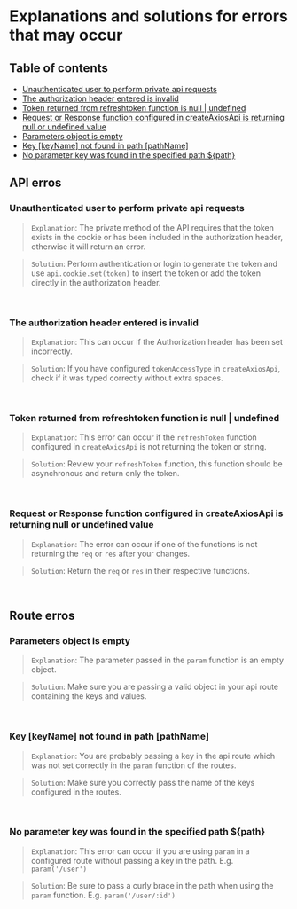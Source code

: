 # Explanations and solutions for errors that may occur
## Table of contents
- [Unauthenticated user to perform private api requests](#unauthenticated-user-to-perform-private-api-requests)
- [The authorization header entered is invalid](#the-authorization-header-entered-is-invalid)
- [Token returned from refreshtoken function is null | undefined](#token-returned-from-refreshtoken-function-is-null--undefined)
- [Request or Response function configured in createAxiosApi is returning null or undefined value](#request-or-response-function-configured-in-createaxiosapi-is-returning-null-or-undefined-value)
- [Parameters object is empty](#parameters-object-is-empty)
- [Key [keyName] not found in path [pathName]](#key-keyname-not-found-in-path-pathname)
- [No parameter key was found in the specified path ${path}](#no-parameter-key-was-found-in-the-specified-path-path)

## API erros
### Unauthenticated user to perform private api requests

> `Explanation`: The private method of the API requires that the token exists in the cookie or has been included in the authorization header, otherwise it will return an error.

>`Solution`: Perform authentication or login to generate the token and use `api.cookie.set(token)` to insert the token or add the token directly in the authorization header.

<br/>

### The authorization header entered is invalid

> `Explanation`: This can occur if the Authorization header has been set incorrectly.

> `Solution`: If you have configured `tokenAccessType` in `createAxiosApi`, check if it was typed correctly without extra spaces.

<br/>

### Token returned from refreshtoken function is null | undefined

> `Explanation`: This error can occur if the `refreshToken` function configured in `createAxiosApi` is not returning the token or string.

> `Solution`: Review your `refreshToken` function, this function should be asynchronous and return only the token.

<br/>

### Request or Response function configured in createAxiosApi is returning null or undefined value

> `Explanation`: The error can occur if one of the functions is not returning the `req` or `res` after your changes.

> `Solution`: Return the `req` or `res` in their respective functions.

<br/>

## Route erros

### Parameters object is empty

> `Explanation`: The parameter passed in the `param` function is an empty object.

> `Solution`: Make sure you are passing a valid object in your api route containing the keys and values.

<br/>

### Key [keyName] not found in path [pathName]

> `Explanation`: You are probably passing a key in the api route which was not set correctly in the `param` function of the routes.

> `Solution`: Make sure you correctly pass the name of the keys configured in the routes.

<br/>

### No parameter key was found in the specified path ${path}

> `Explanation`: This error can occur if you are using `param` in a configured route without passing a key in the path. E.g. `param('/user')`

> `Solution`: Be sure to pass a curly brace in the path when using the `param` function. E.g. `param('/user/:id')`